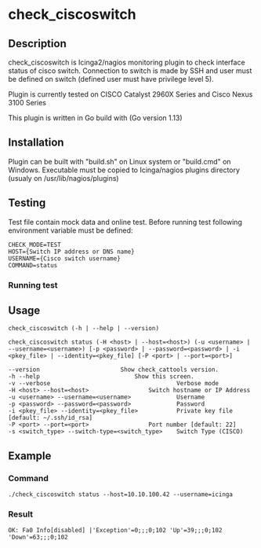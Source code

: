 # check_ciscoswitch
## Description
check_ciscoswitch is Icinga2/nagios monitoring plugin to check interface status of cisco switch.
Connection to switch is made by SSH and user must be defined on switch (defined user must have privilege level 5).

Plugin is currently tested on CISCO Catalyst 2960X Series and Cisco Nexus 3100 Series

This plugin is written in Go build with (Go version 1.13)
 
##  Installation
Plugin can be built with "build.sh" on Linux system or "build.cmd" on Windows. 
Executable must be copied to Icinga/nagios plugins directory (usualy on /usr/lib/nagios/plugins)

## Testing
Test file contain mock data and online test. Before running test following environment variable must be defined:
 
    CHECK_MODE=TEST
    HOST={Switch IP address or DNS name}
    USERNAME={Cisco switch username}
    COMMAND=status

### Running test


## Usage
`check_ciscoswitch (-h | --help | --version)`

   `check_ciscoswitch status (-H <host> | --host=<host>) (-u <username> | --username=<username>) [-p <password> | --password=<password> | -i <pkey_file> | --identity=<pkey_file] [-P <port> | --port=<port>]` 

   	--version				        Show check_cattools version.
	-h --help  		    		        Show this screen.
	-v --verbose  	                                Verbose mode
	-H <host> --host=<host>  		        Switch hostname or IP Address
	-u <username> --username=<username>  	        Username
	-p <password> --password=<password>  	        Password
	-i <pkey_file> --identity=<pkey_file>  	        Private key file [default: ~/.ssh/id_rsa]
	-P <port> --port=<port>  		        Port number [default: 22]
	-s <switch_type> --switch-type=<switch_type>    Switch Type (CISCO)

## Example
### Command
`./check_ciscoswitch status --host=10.10.100.42 --username=icinga`
### Result
`OK: Fa0 Info[disabled] |'Exception'=0;;;0;102 'Up'=39;;;0;102 'Down'=63;;;0;102`
